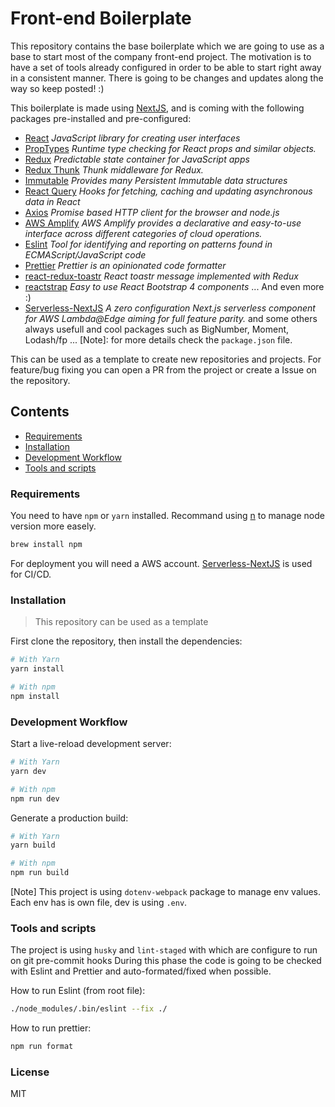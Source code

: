 # Front-end Boilerplate

This repository contains the base boilerplate which we are going to use as a base to start most of
the company front-end project. The motivation is to have a set of tools already configured in order
to be able to start right away in a consistent manner. There is going to be changes and updates
along the way so keep posted! :)

This boilerplate is made using [NextJS](https://nextjs.org/), and is coming with the following
packages pre-installed and pre-configured:

- [React](https://reactjs.org/) _JavaScript library for creating user interfaces_
- [PropTypes](https://reactjs.org/docs/typechecking-with-proptypes.html#proptypes) _Runtime type
  checking for React props and similar objects._
- [Redux](https://redux.js.org/) _Predictable state container for JavaScript apps_
- [Redux Thunk](https://github.com/reduxjs/redux-thunk) _Thunk middleware for Redux._
- [Immutable](https://github.com/immutable-js/immutable-js) _Provides many Persistent Immutable data
  structures_
- [React Query](https://github.com/tannerlinsley/react-query) _Hooks for fetching, caching and
  updating asynchronous data in React_
- [Axios](https://github.com/axios/axios) _Promise based HTTP client for the browser and node.js_
- [AWS Amplify](https://github.com/aws-amplify/amplify-js) _AWS Amplify provides a declarative and
  easy-to-use interface across different categories of cloud operations._
- [Eslint](https://eslint.org/) _Tool for identifying and reporting on patterns found in
  ECMAScript/JavaScript code_
- [Prettier](https://prettier.io/) _Prettier is an opinionated code formatter_
- [react-redux-toastr](https://github.com/diegoddox/react-redux-toastr) _React toastr message
  implemented with Redux_
- [reactstrap](https://reactstrap.github.io/) _Easy to use React Bootstrap 4 components_ ... And
  even more :)
- [Serverless-NextJS](https://github.com/serverless-nextjs/serverless-next.js) _A zero configuration
  Next.js serverless component for AWS Lambda@Edge aiming for full feature parity._ and some others
  always usefull and cool packages such as BigNumber, Moment, Lodash/fp ... [Note]: for more details
  check the `package.json` file.

This can be used as a template to create new repositories and projects. For feature/bug fixing you
can open a PR from the project or create a Issue on the repository.

## Contents

- [Requirements](#requirements)
- [Installation](#installation)
- [Development Workflow](#development-workflow)
- [Tools and scripts](#tools-and-scripts)

### Requirements

You need to have `npm` or `yarn` installed. Recommand using [n](https://github.com/tj/n) to manage
node version more easely.

```sh
brew install npm
```

For deployment you will need a AWS account.
[Serverless-NextJS](https://github.com/serverless-nextjs/serverless-next.js) is used for CI/CD.

### Installation

> This repository can be used as a template

First clone the repository, then install the dependencies:

```sh
# With Yarn
yarn install

# With npm
npm install
```

### Development Workflow

Start a live-reload development server:

```sh
# With Yarn
yarn dev

# With npm
npm run dev
```

Generate a production build:

```sh
# With Yarn
yarn build

# With npm
npm run build
```

[Note] This project is using `dotenv-webpack` package to manage env values. Each env has is own
file, dev is using `.env`.

### Tools and scripts

The project is using `husky` and `lint-staged` with which are configure to run on git pre-commit
hooks During this phase the code is going to be checked with Eslint and Prettier and
auto-formated/fixed when possible.

How to run Eslint (from root file):

```sh
./node_modules/.bin/eslint --fix ./
```

How to run prettier:

```sh
npm run format
```

### License

MIT
